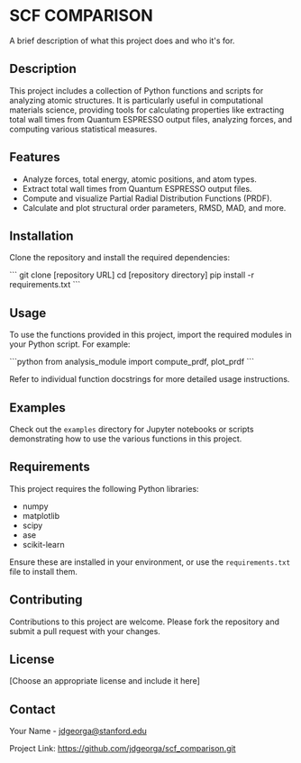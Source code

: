 # SCF COMPARISON

A brief description of what this project does and who it's for.

## Description
This project includes a collection of Python functions and scripts for analyzing atomic structures. It is particularly useful in computational materials science, providing tools for calculating properties like extracting total wall times from Quantum ESPRESSO output files, analyzing forces, and computing various statistical measures.

## Features
- Analyze forces, total energy, atomic positions, and atom types.
- Extract total wall times from Quantum ESPRESSO output files.
- Compute and visualize Partial Radial Distribution Functions (PRDF).
- Calculate and plot structural order parameters, RMSD, MAD, and more.

## Installation
Clone the repository and install the required dependencies:

\```
git clone [repository URL]
cd [repository directory]
pip install -r requirements.txt
\```

## Usage
To use the functions provided in this project, import the required modules in your Python script. For example:

\```python
from analysis_module import compute_prdf, plot_prdf
\```

Refer to individual function docstrings for more detailed usage instructions.

## Examples
Check out the `examples` directory for Jupyter notebooks or scripts demonstrating how to use the various functions in this project.

## Requirements
This project requires the following Python libraries:
- numpy
- matplotlib
- scipy
- ase
- scikit-learn

Ensure these are installed in your environment, or use the `requirements.txt` file to install them.

## Contributing
Contributions to this project are welcome. Please fork the repository and submit a pull request with your changes.

## License
[Choose an appropriate license and include it here]

## Contact
Your Name - jdgeorga@stanford.edu

Project Link: https://github.com/jdgeorga/scf_comparison.git
